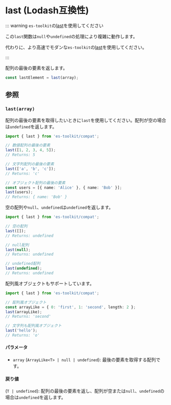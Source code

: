 # last (Lodash互換性)

::: warning `es-toolkit`の[last](../../array/last.md)を使用してください

この`last`関数は`null`や`undefined`の処理により複雑に動作します。

代わりに、より高速でモダンな`es-toolkit`の[last](../../array/last.md)を使用してください。

:::

配列の最後の要素を返します。

```typescript
const lastElement = last(array);
```

## 参照

### `last(array)`

配列の最後の要素を取得したいときに`last`を使用してください。配列が空の場合は`undefined`を返します。

```typescript
import { last } from 'es-toolkit/compat';

// 数値配列の最後の要素
last([1, 2, 3, 4, 5]);
// Returns: 5

// 文字列配列の最後の要素
last(['a', 'b', 'c']);
// Returns: 'c'

// オブジェクト配列の最後の要素
const users = [{ name: 'Alice' }, { name: 'Bob' }];
last(users);
// Returns: { name: 'Bob' }
```

空の配列や`null`、`undefined`は`undefined`を返します。

```typescript
import { last } from 'es-toolkit/compat';

// 空の配列
last([]);
// Returns: undefined

// null配列
last(null);
// Returns: undefined

// undefined配列
last(undefined);
// Returns: undefined
```

配列風オブジェクトもサポートしています。

```typescript
import { last } from 'es-toolkit/compat';

// 配列風オブジェクト
const arrayLike = { 0: 'first', 1: 'second', length: 2 };
last(arrayLike);
// Returns: 'second'

// 文字列も配列風オブジェクト
last('hello');
// Returns: 'o'
```

#### パラメータ

- `array` (`ArrayLike<T> | null | undefined`): 最後の要素を取得する配列です。

#### 戻り値

(`T | undefined`): 配列の最後の要素を返し、配列が空または`null`、`undefined`の場合は`undefined`を返します。
